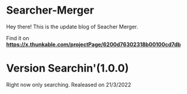 # Searcher-Merger
Hey there! This is the update blog of Seacher Merger.

Find it on **https://x.thunkable.com/projectPage/6200d76302318b00100cd7db**

# Version Searchin'(1.0.0)

Right now only searching. Realeased on 21/3/2022 

